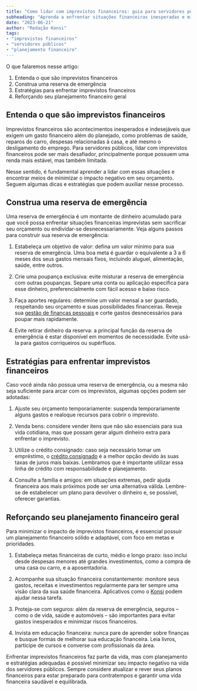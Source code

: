 ```yaml
---
title: "Como lidar com imprevistos financeiros: guia para servidores públicos"
subheading: "Aprenda a enfrentar situações financeiras inesperadas e minimizar o impacto em seu orçamento"
date: "2023-06-21"
author: "Redação Konsi"
tags:
- "imprevistos financeiros"
- "servidores públicos"
- "planejamento financeiro"
---
```


O que falaremos nesse artigo:
1. Entenda o que são imprevistos financeiros
2. Construa uma reserva de emergência
3. Estratégias para enfrentar imprevistos financeiros
4. Reforçando seu planejamento financeiro geral

## Entenda o que são imprevistos financeiros

Imprevistos financeiros são acontecimentos inesperados e indesejáveis que exigem um gasto financeiro além do planejado, como problemas de saúde, reparos do carro, despesas relacionadas à casa, e até mesmo o desligamento do emprego. Para servidores públicos, lidar com imprevistos financeiros pode ser mais desafiador, principalmente porque possuem uma renda mais estável, mas também limitada. 

Nesse sentido, é fundamental aprender a lidar com essas situações e encontrar meios de minimizar o impacto negativo em seu orçamento. Seguem algumas dicas e estratégias que podem auxiliar nesse processo. 

## Construa uma reserva de emergência

Uma reserva de emergência é um montante de dinheiro acumulado para que você possa enfrentar situações financeiras imprevistas sem sacrificar seu orçamento ou endividar-se desnecessariamente. Veja alguns passos para construir sua reserva de emergência: 

1. Estabeleça um objetivo de valor: defina um valor mínimo para sua reserva de emergência. Uma boa meta é guardar o equivalente a 3 a 6 meses dos seus gastos mensais fixos, incluindo aluguel, alimentação, saúde, entre outros.

2. Crie uma poupança exclusiva: evite misturar a reserva de emergência com outras poupanças. Separe uma conta ou aplicação específica para esse dinheiro, preferencialmente com fácil acesso e baixo risco. 

3. Faça aportes regulares: determine um valor mensal a ser guardado, respeitando seu orçamento e suas possibilidades financeiras. Reveja sua [gestão de finanças pessoais](/gesto-do-crdito-consignado-como-utilizar-com-sabedoria.md) e corte gastos desnecessários para poupar mais rapidamente.

4. Evite retirar dinheiro da reserva: a principal função da reserva de emergência é estar disponível em momentos de necessidade. Evite usá-la para gastos corriqueiros ou supérfluos. 

## Estratégias para enfrentar imprevistos financeiros

Caso você ainda não possua uma reserva de emergência, ou a mesma não seja suficiente para arcar com os imprevistos, algumas opções podem ser adotadas:

1. Ajuste seu orçamento temporariamente: suspenda temporariamente alguns gastos e realoque recursos para cobrir o imprevisto. 

2. Venda bens: considere vender itens que não são essenciais para sua vida cotidiana, mas que possam gerar algum dinheiro extra para enfrentar o imprevisto. 

3. Utilize o crédito consignado: caso seja necessário tomar um empréstimo, o [crédito consignado](/tipos-de-credito-consignado.md) é a melhor opção devido às suas taxas de juros mais baixas. Lembramos que é importante utilizar essa linha de crédito com responsabilidade e planejamento.

4. Consulte a família e amigos: em situações extremas, pedir ajuda financeira aos mais próximos pode ser uma alternativa válida. Lembre-se de estabelecer um plano para devolver o dinheiro e, se possível, oferecer garantias. 

## Reforçando seu planejamento financeiro geral

Para minimizar o impacto de imprevistos financeiros, é essencial possuir um planejamento financeiro sólido e adaptável, com foco em metas e prioridades. 

1. Estabeleça metas financeiras de curto, médio e longo prazo: isso inclui desde despesas menores até grandes investimentos, como a compra de uma casa ou carro, e a aposentadoria. 

2. Acompanhe sua situação financeira constantemente: monitore seus gastos, receitas e investimentos regularmente para ter sempre uma visão clara da sua saúde financeira. Aplicativos como o [Konsi](https://www.konsi.com.br) podem ajudar nessa tarefa. 

3. Proteja-se com seguros: além da reserva de emergência, seguros – como o de vida, saúde e automóveis – são importantes para evitar gastos inesperados e minimizar riscos financeiros. 

4. Invista em educação financeira: nunca pare de aprender sobre finanças e busque formas de melhorar sua educação financeira. Leia livros, participe de cursos e converse com profissionais da área. 

Enfrentar imprevistos financeiros faz parte da vida, mas com planejamento e estratégias adequadas é possível minimizar seu impacto negativo na vida dos servidores públicos. Sempre considere atualizar e rever seus planos financeiros para estar preparado para contratempos e garantir uma vida financeira saudável e equilibrada.